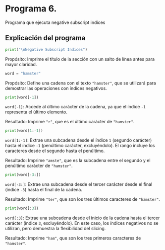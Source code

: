 # Programa 6. 
Programa que ejecuta negative subscript indices
## Explicación del programa 
```python
print("\nNegative Subscript Indices")
```
Propósito: Imprime el título de la sección con un salto de línea antes para mayor claridad.

```python
word = "hamster"
```
Propósito: Define una cadena con el texto `"hamster"`, que se utilizará para demostrar las operaciones con índices negativos.

```python
print(word[-1])
```
`word[-1]`: Accede al último carácter de la cadena, ya que el índice `-1` representa el último elemento.

Resultado: Imprime `"r"`, que es el último carácter de `"hamster"`.

```python
print(word[1:-1])
```
`word[1:-1]`: Extrae una subcadena desde el índice `1` (segundo carácter) hasta el índice `-1` (penúltimo carácter, excluyéndolo). El rango incluye los caracteres desde el segundo hasta el penúltimo.

Resultado: Imprime `"amste"`, que es la subcadena entre el segundo y el penúltimo carácter de `"hamster"`.

```python
print(word[-3:])
```
`word[-3:]`: Extrae una subcadena desde el tercer carácter desde el final (índice `-3`) hasta el final de la cadena.

Resultado: Imprime `"ter"`, que son los tres últimos caracteres de `"hamster"`.

```python
print(word[:3])
```
`word[:3]`:
Extrae una subcadena desde el inicio de la cadena hasta el tercer carácter (índice `3`, excluyéndolo). En este caso, los índices negativos no se utilizan, pero demuestra la flexibilidad del slicing.

Resultado: Imprime `"ham"`, que son los tres primeros caracteres de `"hamster"`.
